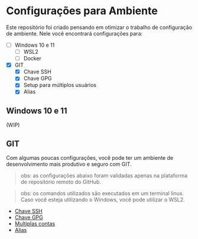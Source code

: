 # Configurações para Ambiente

Este repositório foi criado pensando em otimizar o trabalho de configuração de ambiente. Nele você encontrará configurações para:
- [ ] Windows 10 e 11
  - [ ] WSL2
  - [ ] Docker
- [x] GIT
  - [x] Chave SSH
  - [x] Chave GPG
  - [x] Setup para múltiplos usuários
  - [x] Alias

## Windows 10 e 11

(WIP)

## GIT

Com algumas poucas configurações, você pode ter um ambiente de desenvolvimento mais produtivo e seguro com GIT. 

> obs: as configurações abaixo foram validadas apenas na plataforma de repositório remoto do GitHub.

> obs: os comandos utilizados são executados em um terminal linux. Caso você esteja utilizando o Windows, você pode utilizar o WSL2.

* [Chave SSH](git/ssh-key.md)
* [Chave GPG](git/gpg-key.md)
* [Multiplas contas](git/multiple-accounts.md)
* [Alias](git/alias.md)